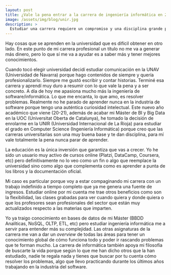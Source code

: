 ```yaml
---
layout: post
title: ¿Vale la pena entrar a la carrera de ingeniería informática en 2020?
image: /assets/img/blog/unir.jpg
description: >
  Estudiar una carrera requiere un compromiso y una disciplina grande porque son mínimo 4 años de tu tiempo. En este post te explico lo que busco aprender en esta carrera con especialización en Computer Science y por qué entrar en 2020.  <!--more-->
---
```


Hay cosas que se aprenden en la universidad que es difícil obtener en otro lado. En este punto de mi carrera profesional un título no me va a generar más dinero, pero lo que sí me va a ayudar es a saber más y tener mejores conocimientos.

<!--more-->

Cuando tocó elegir universidad decidí estudiar comunicación en la UNAV (Universidad de Navarra) porque hago contenidos de siempre y quería profesionalizarlo. Siempre me gustó escribir y contar historias. Terminé esa carrera y aprendí muy duro a resumir con lo que vale la pena y a ser concreto. A día de hoy me apasiona mucho más la ingeniería de software/informática. Lo que me encanta, lo que amo, es resolver problemas. Realmente no he parado de aprender nunca en la industria de software porque tengo una auténtica curiosidad intelectual. Este nuevo año académico que viene (20-21), además de acabar mi Máster de BI y Big Data en la UOC (Universitat Oberta de Catalunya), he tomado la decisión de enrolarme en la UNIR (Universidad Internacional de La Rioja) para estudiar el grado en Computer Science (Ingeniería Informática) porque creo que las carreras universitarias son una muy buena base y te dan disciplina, para mí vale totalmente la pena nunca parar de aprender. 

La educación es la única inversión que garantiza que vas a crecer. Yo he sido un usuario muy activo de cursos online (Platzi, DataCamp, Coursera, etc) pero definitivamente no lo veo como un fin o algo que reemplace la universidad sino como algo que complementa como es aprender a punta de los libros y la documentación oficial.

Mi caso es particular porque voy a estar compaginando mi carrera con un trabajo indefinido a tiempo completo que ya me genera una fuente de ingresos. Estudiar online por mi cuenta me trae otros beneficios como son la flexibilidad, las clases grabadas para ver cuando quiera y donde quiera o que los profesores sean profesionales del sector que están muy actualizados respecto a las materias que imparten.

Yo ya traigo conocimiento en bases de datos de mi Máster (BBDD Analíticas, NoSQL, OLTP, ETL, etc) pero estudiar ingeniería informática me a servir para entender más su complejidad. Las otras asignaturas de la carrera me van a dar un *overview* de todas las áreas para tener un conocimiento global de cómo funciona todo y poder ir rascando problemas que te forman mucho. La carrera de informática también apoya mi filosofía de buscarte la vida porque según lo que me han dicho otros que la han estudiado, nadie te regala nada y tienes que buscar por tu cuenta cómo resolver los problemas, algo que llevo practicando durante los últimos años trabajando en la industria del software.
